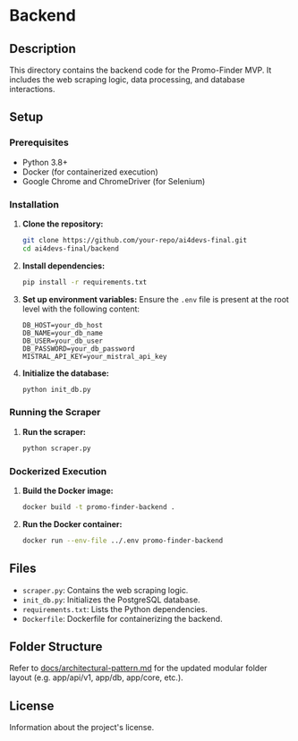 # Backend

## Description
This directory contains the backend code for the Promo-Finder MVP. It includes the web scraping logic, data processing, and database interactions.

## Setup

### Prerequisites
- Python 3.8+
- Docker (for containerized execution)
- Google Chrome and ChromeDriver (for Selenium)

### Installation

1. **Clone the repository:**
   ```sh
   git clone https://github.com/your-repo/ai4devs-final.git
   cd ai4devs-final/backend
   ```

2. **Install dependencies:**
   ```sh
   pip install -r requirements.txt
   ```

3. **Set up environment variables:**
   Ensure the `.env` file is present at the root level with the following content:
   ```env
   DB_HOST=your_db_host
   DB_NAME=your_db_name
   DB_USER=your_db_user
   DB_PASSWORD=your_db_password
   MISTRAL_API_KEY=your_mistral_api_key
   ```

4. **Initialize the database:**
   ```sh
   python init_db.py
   ```

### Running the Scraper

1. **Run the scraper:**
   ```sh
   python scraper.py
   ```

### Dockerized Execution

1. **Build the Docker image:**
   ```sh
   docker build -t promo-finder-backend .
   ```

2. **Run the Docker container:**
   ```sh
   docker run --env-file ../.env promo-finder-backend
   ```

## Files

- `scraper.py`: Contains the web scraping logic.
- `init_db.py`: Initializes the PostgreSQL database.
- `requirements.txt`: Lists the Python dependencies.
- `Dockerfile`: Dockerfile for containerizing the backend.

## Folder Structure
Refer to [docs/architectural-pattern.md](../docs/architectural-pattern.md) for the updated modular folder layout (e.g. app/api/v1, app/db, app/core, etc.).

## License
Information about the project's license.
